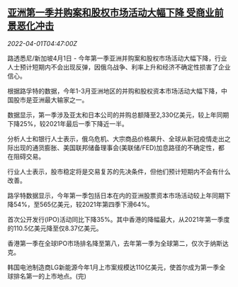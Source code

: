 <!--1648789263000-->
[亚洲第一季并购案和股权市场活动大幅下降 受商业前景恶化冲击](https://cn.reuters.com/article/asia-q1-merge-acquisition-stock-0401-idCNKCS2LT33T)
------

<div><i>2022-04-01T04:47:00Z</i></div><p>路透悉尼/新加坡4月1日 - 今年第一季亚洲并购案和股权市场活动大幅下降，行业人士预计短期内不会出现反弹，因俄乌战争、利率上升和经济不确定性损害了企业信心。</p><p>根据路孚特的数据，今年1-3月亚洲地区的并购和股权资本市场活动大幅下降，中国股市是亚洲最大输家之一。</p><p>数据显示，第一季涉及亚太和日本公司的并购总额降至2,330亿美元，较上年同期下降25%，较2021年最后一季下降近一半。</p><p>分析人士和银行人士表示，俄乌危机、大宗商品价格飙升、全球从新冠疫情走出之际出现的通货膨胀、美国联邦储备理事会(美联储/FED)加息路径的不确定性，都在阻碍交易。</p><p>行业人士表示，股市稳定将是交易复苏的先决条件，但他们预计短期内不会有什么改善。</p><p>路孚特数据显示，今年第一季包括日本在内的亚洲股票资本市场活动较上年同期下降54%，至565亿美元，较2021年第四季下滑64%。</p><p>首次公开发行(IPO)活动同比下降35%。其中香港的降幅最大，从2021年第一季度的110.5亿美元降至仅8.37亿美元。</p><p>香港第一季在全球IPO市场排名降至第八，去年第一季为全球第二，仅次于纳斯达克。</p><p>韩国电池制造商LG新能源今年1月上市案规模达110亿美元，使首尔成为第一季全球排名第一的上市地点。(完)</p>
